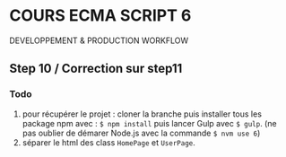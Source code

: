 <!--
@Author: Nicolas Fazio <webmaster-fazio>
@Date:   01-09-2016
@Email:  contact@nicolasfazio.ch
@Last modified by:   webmaster-fazio
@Last modified time: 12-10-2016
-->

# COURS ECMA SCRIPT 6
  DEVELOPPEMENT &amp; PRODUCTION WORKFLOW

## Step 10 / Correction sur step11

### Todo

 1. pour récupérer le projet : cloner la branche puis installer tous les package npm avec : `$ npm install` puis lancer Gulp avec `$ gulp`.
 (ne pas oublier de démarer Node.js avec la commande `$ nvm use 6`)
 2. séparer le html des class `HomePage` et `UserPage`.
